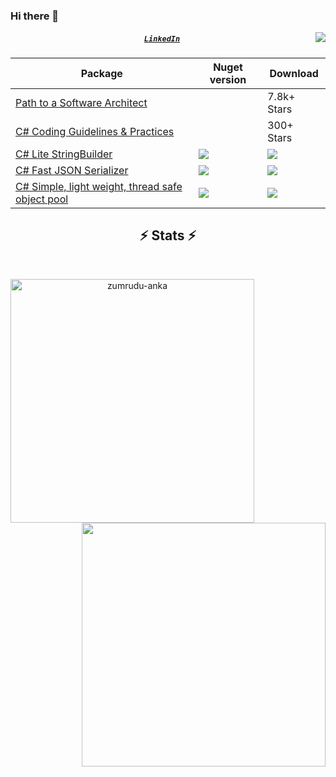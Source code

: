 ### Hi there 👋
<img align="right" src="https://visitor-badge.laobi.icu/badge?page_id=justinamiller-badge">

<h5 align="center">
  <code><a href="https://www.linkedin.com/in/justin-miller-793a019a/" title="LinkedIn Profile">LinkedIn</a></code>
</h5>


| Package     | Nuget version | Download |
| ----------- | ----------- |----------- |
|  [Path to a Software Architect](https://github.com/justinamiller/SoftwareArchitect)    | | 7.8k+ Stars  |
|  [C# Coding Guidelines & Practices](https://github.com/justinamiller/DotNet-Coding-Guidelines)    |  | 300+ Stars |
|  [C# Lite StringBuilder](https://github.com/justinamiller/LiteStringBuilder)    |  <img src="https://img.shields.io/nuget/vpre/LiteStringBuilder">   | <img src="https://img.shields.io/nuget/dt/LiteStringBuilder">|
|  [C# Fast JSON Serializer](https://github.com/justinamiller/Zippy)    |  <img src="https://img.shields.io/nuget/vpre/Zippy">   | <img src="https://img.shields.io/nuget/dt/Zippy"> |
|  [C# Simple, light weight, thread safe object pool](https://github.com/justinamiller/LightObjectPool)    |  <img src="https://img.shields.io/nuget/vpre/LightObjectPool">   | <img src="https://img.shields.io/nuget/dt/LightObjectPool"> |

<h2 align="center">⚡ Stats ⚡</h2>
<br>
<p align=center>
  <div align=center>
    <a href="https://github.com/justinamiller/github-readme-streak-stats" title="Go to Source">
      <img align="left" width=390 src="https://github-readme-streak-stats.herokuapp.com/?user=justinamiller&theme=react&border=61dafb&hide_border=true" alt="zumrudu-anka" />
    </a>
    <a href="https://github.com/justinamiller/github-readme-stats" title="Go to Source">
      <img align="right" width=390 src="https://github-readme-stats.vercel.app/api?username=justinamiller&show_icons=true&theme=react&border_color=61dafb&hide_border=true" />
    </a>
  </div>
  <br>
</p>

<!--
**justinamiller/justinamiller** is a ✨ _special_ ✨ repository because its `README.md` (this file) appears on your GitHub profile.

Here are some ideas to get you started:

- 🔭 I’m currently working on ...
- 🌱 I’m currently learning ...
- 👯 I’m looking to collaborate on ...
- 🤔 I’m looking for help with ...
- 💬 Ask me about ...
- 📫 How to reach me: ...
- 😄 Pronouns: ...
- ⚡ Fun fact: ...
-->
